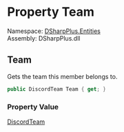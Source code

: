 # Property Team

Namespace: [DSharpPlus.Entities](DSharpPlus.Entities.md)  
Assembly: DSharpPlus.dll

## <a id="DSharpPlus_Entities_DiscordTeamMember_Team"></a>Team

Gets the team this member belongs to.

```csharp
public DiscordTeam Team { get; }
```

### Property Value

[DiscordTeam](DSharpPlus.Entities.DiscordTeam.md)

